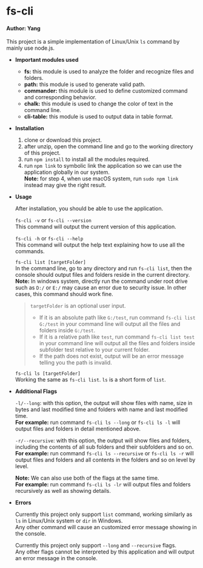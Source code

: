 # fs-cli
#### Author: Yang

This project is a simple implementation of Linux/Unix `ls` command by mainly use node.js.

* **Important modules used**
  * **fs:** this module is used to analyze the folder and recognize files and folders.
  * **path:** this module is used to generate valid path.
  * **commander:** this module is used to define customized command and corresponding behavior.
  * **chalk:** this module is used to change the color of text in the command line.
  * **cli-table:** this module is used to output data in table format.
  
* **Installation**
  1. clone or download this project.
  2. after unzip, open the command line and go to the working directory of this project.
  3. run `npm install` to install all the modules required.
  4. run `npm link` to symbolic link the application so we can use the application globally in our system.\
  **Note:** for step 4, when use macOS system, run `sudo npm link` instead may give the right result.

* **Usage**

  After installation, you should be able to use the application.
  
  `fs-cli -v` or `fs-cli --version`\
  This command will output the current version of this application.

  `fs-cli -h` or `fs-cli --help`\
  This command will output the help text explaining how to use all the commands.

  `fs-cli list [targetFolder]`\
  In the command line, go to any directory and run `fs-cli list`, then the console should output files and folders reside in the current   directory.\
  **Note:** In windows system, directly run the command under root drive such as `D:/` or `E:/` may cause an error due to security issue.   In other cases, this command should work fine.
  
  > `targetFolder` is an optional user input.
  > * If it is an absolute path like `G:/test`, run command `fs-cli list G:/test` in your command line will output all the files and
  folders inside `G:/test`.
  > * If it is a relative path like `test`, run command `fs-cli list test` in your command line will output all the files and folders
  inside subfolder test relative to your current folder.
  > * If the path does not exist, output will be an error message telling you the path is invalid.

  `fs-cli ls [targetFolder]`\
  Working the same as `fs-cli list`. `ls` is a short form of `list`.

* **Additional Flags**

  `-l/--long`: with this option, the output will show files with name, size in bytes and last modified time and folders with name and       last modified time.\
  **For example:** run command `fs-cli ls --long` or `fs-cli ls -l` will output files and folders in detail mentioned above.

  `-r/--recursive`: with this option, the output will show files and folders, including the contents of all sub folders and their           subfolders and so on.\
  **For example:** run command `fs-cli ls --recursive` or `fs-cli ls -r` will output files and folders and all contents in the folders
  and so on level by level.

  **Note:** We can also use both of the flags at the same time.\
  **For example:** run command `fs-cli ls -lr` will output files and folders recursively as well as showing details.

* **Errors**

  Currently this project only support `list` command, working similarly as `ls` in Linux/Unix system or `dir` in Windows.\
  Any other command will cause an customized error message showing in the console.
  
  Currently this project only support `--long` and `--recursive` flags.\
  Any other flags cannot be interpreted by this application and will output an error message in the console.
